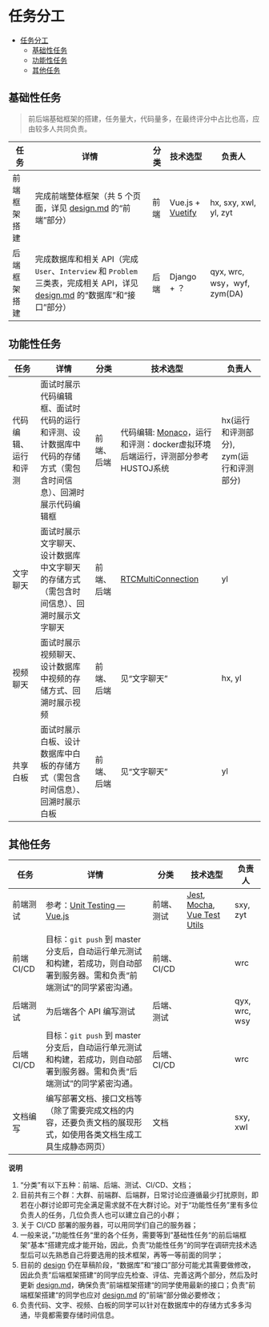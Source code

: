 # 任务分工

<!-- TOC -->

- [任务分工](#任务分工)
    - [基础性任务](#基础性任务)
    - [功能性任务](#功能性任务)
    - [其他任务](#其他任务)

<!-- /TOC -->

## 基础性任务

> 前后端基础框架的搭建，任务量大，代码量多，在最终评分中占比也高，应由较多人共同负责。

| 任务         | 详情                                                         | 分类 | 技术选型                                                 | 负责人                        |
| ------------ | ------------------------------------------------------------ | ---- | -------------------------------------------------------- | ----------------------------- |
| 前端框架搭建 | 完成前端整体框架（共 5 个页面，详见 [design.md](./design.md) 的“前端”部分） | 前端 | Vue.js + [Vuetify](https://github.com/vuetifyjs/vuetify) | hx, sxy, xwl, yl, zyt         |
| 后端框架搭建 | 完成数据库和相关 API（完成 `User`、`Interview` 和 `Problem` 三类表，完成相关 API，详见 [design.md](./design.md) 的“数据库”和“接口”部分） | 后端 | Django + ？                                              | qyx,  wrc,  wsy，wyf, zym(DA) |

## 功能性任务


| 任务                 | 详情                                                         | 分类       | 技术选型                                                     | 负责人                                  |
| -------------------- | ------------------------------------------------------------ | ---------- | ------------------------------------------------------------ | --------------------------------------- |
| 代码编辑、运行和评测 | 面试时展示代码编辑框、面试时代码的运行和评测、设计数据库中代码的存储方式（需包含时间信息）、回溯时展示代码编辑框 | 前端、后端 | 代码编辑: [Monaco](https://github.com/microsoft/monaco-editor)，运行和评测：docker虚拟环境后端运行，评测部分参考HUSTOJ系统 | hx(运行和评测部分), zym(运行和评测部分) |
| 文字聊天             | 面试时展示文字聊天、设计数据库中文字聊天的存储方式（需包含时间信息）、回溯时展示文字聊天 | 前端、后端 | [RTCMultiConnection](https://github.com/muaz-khan/RTCMultiConnection) | yl                                      |
| 视频聊天             | 面试时展示视频聊天、设计数据库中视频的存储方式、回溯时展示视频 | 前端、后端 | 见“文字聊天”                                                 | hx, yl                                  |
| 共享白板             | 面试时展示白板、设计数据库中白板的存储方式（需包含时间信息）、回溯时展示白板 | 前端、后端 | 见“文字聊天”                                                 | yl                                      |

## 其他任务
| 任务       | 详情                                                         | 分类        | 技术选型                                                     | 负责人                                  |
| ---------- | ------------------------------------------------------------ | ----------- | ------------------------------------------------------------ | --------------------------------------- |
| 前端测试   | 参考：[Unit Testing — Vue.js](https://vuejs.org/v2/guide/unit-testing.html) | 前端、测试  | [Jest](https://github.com/facebook/jest), [Mocha](https://mochajs.org/), [Vue Test Utils](https://vue-test-utils.vuejs.org/) | sxy, zyt       |
| 前端 CI/CD | 目标：`git push` 到 master 分支后，自动运行单元测试和构建，若成功，则自动部署到服务器。需和负责“前端测试”的同学紧密沟通。 | 前端、CI/CD |                                                              | wrc                               |
| 后端测试   | 为后端各个 API 编写测试                                      | 后端、测试  |                                                              | qyx, wrc, wsy |
| 后端 CI/CD | 目标：`git push` 到 master 分支后，自动运行单元测试和构建，若成功，则自动部署到服务器。需和负责“后端测试”的同学紧密沟通。 | 后端、CI/CD |                                                              | wrc                               |
| 文档编写   | 编写部署文档、接口文档等（除了需要完成文档的内容，还要负责文档的展现形式，如使用各类文档生成工具生成静态网页） | 文档        |                                                              | sxy, xwl                                |



**说明**

1. “分类”有以下五种：前端、后端、测试、CI/CD、文档；
2. 目前共有三个群：大群、前端群、后端群，日常讨论应遵循最少打扰原则，即若在小群讨论即可完全满足需求就不在大群讨论。对于“功能性任务”里有多位负责人的任务，几位负责人也可以建立自己的小群；
3. 关于 CI/CD 部署的服务器，可以用同学们自己的服务器；
4. 一般来说，”功能性任务“里的各个任务，需要等到”基础性任务“的前后端框架”基本“搭建完成才能开始，因此，负责”功能性任务“的同学在调研完技术选型后可以先熟悉自己将要选用的技术框架，再等一等前面的同学；
5. 目前的 [design](./design.md) 仍在草稿阶段，“数据库”和“接口”部分可能尤其需要做修改，因此负责”后端框架搭建“的同学应先检查、评估、完善这两个部分，然后及时更新 [design.md](./design.md)，确保负责”前端框架搭建“的同学使用最新的接口；负责”前端框架搭建“的同学也应对 [design.md](./design.md) 的”前端“部分做必要修改；
6. 负责代码、文字、视频、白板的同学可以针对在数据库中的存储方式多多沟通，毕竟都需要存储时间信息。
